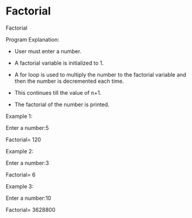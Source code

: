 # Factorial
Factorial


Program Explanation:

* User must enter a number.

* A factorial variable is initialized to 1.

* A for loop is used to multiply the number to the factorial variable and then the number is decremented each time.

* This continues till the value of n+1.

* The factorial of the number is printed.

Example 1:

Enter a number:5

Factorial= 120

Example 2:

Enter a number:3

Factorial= 6

Example 3:

Enter a number:10

Factorial= 3628800
